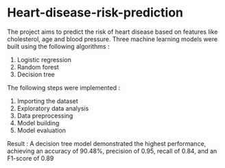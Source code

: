 # Heart-disease-risk-prediction
The project aims to predict the risk of heart disease based on features like cholesterol, age and blood pressure. Three machine learning models were built using the following algorithms :
1. Logistic regression
2. Random forest
3. Decision tree

The following steps were implemented :
1. Importing the dataset
2. Exploratory data analysis
3. Data preprocessing
4. Model building
5. Model evaluation

Result : A decision tree model demonstrated the highest performance, achieving an accuracy of 90.48%, precision of 0.95, recall of 0.84, and an F1-score of 0.89

